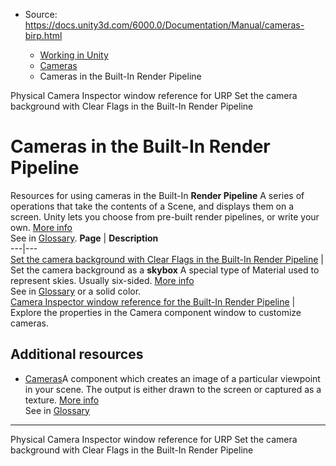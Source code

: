 * Source: https://docs.unity3d.com/6000.0/Documentation/Manual/cameras-birp.html

  * [Working in Unity](https://docs.unity3d.com/6000.0/Documentation/Manual/working-in-unity.html)
  * [Cameras](https://docs.unity3d.com/6000.0/Documentation/Manual/Cameras.html)
  * Cameras in the Built-In Render Pipeline


[](https://docs.unity3d.com/6000.0/Documentation/Manual/urp/cameras/physical-camera-reference.html)
Physical Camera Inspector window reference for URP
[](https://docs.unity3d.com/6000.0/Documentation/Manual/camera-background-birp.html)
Set the camera background with Clear Flags in the Built-In Render Pipeline
# Cameras in the Built-In Render Pipeline
Resources for using cameras in the Built-In **Render Pipeline** A series of operations that take the contents of a Scene, and displays them on a screen. Unity lets you choose from pre-built render pipelines, or write your own. [More info](https://docs.unity3d.com/6000.0/Documentation/Manual/render-pipelines.html)  
See in [Glossary](https://docs.unity3d.com/6000.0/Documentation/Manual/Glossary.html#Renderpipeline).
**Page** | **Description**  
---|---  
[Set the camera background with Clear Flags in the Built-In Render Pipeline](https://docs.unity3d.com/6000.0/Documentation/Manual/camera-background-birp.html) | Set the camera background as a **skybox** A special type of Material used to represent skies. Usually six-sided. [More info](https://docs.unity3d.com/6000.0/Documentation/Manual/sky-landing.html)  
See in [Glossary](https://docs.unity3d.com/6000.0/Documentation/Manual/Glossary.html#Skybox) or a solid color.  
[Camera Inspector window reference for the Built-In Render Pipeline](https://docs.unity3d.com/6000.0/Documentation/Manual/class-Camera.html) | Explore the properties in the Camera component window to customize cameras.  
## Additional resources
  * [Cameras](https://docs.unity3d.com/6000.0/Documentation/Manual/Cameras.html)A component which creates an image of a particular viewpoint in your scene. The output is either drawn to the screen or captured as a texture. [More info](https://docs.unity3d.com/6000.0/Documentation/Manual/CamerasOverview.html)  
See in [Glossary](https://docs.unity3d.com/6000.0/Documentation/Manual/Glossary.html#Camera)


* * *
[](https://docs.unity3d.com/6000.0/Documentation/Manual/urp/cameras/physical-camera-reference.html)
Physical Camera Inspector window reference for URP
[](https://docs.unity3d.com/6000.0/Documentation/Manual/camera-background-birp.html)
Set the camera background with Clear Flags in the Built-In Render Pipeline
